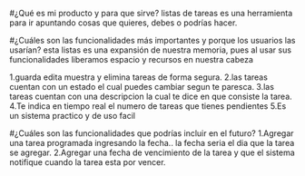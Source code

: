 #¿Qué es mi producto y para que sirve?
 listas de tareas es una herramienta para ir apuntando cosas que quieres, debes o podrías hacer.  

#¿Cuáles son las funcionalidades más importantes y porque los usuarios las usarían?
esta listas es una expansión de nuestra memoria, pues al usar sus funcionalidades liberamos espacio y recursos en nuestra cabeza 

1.guarda edita muestra y elimina tareas de forma segura.
2.las tareas cuentan con un estado el cual puedes cambiar segun te paresca.
3.las tareas cuentan con una descripcion la cual te dice en que consiste la tarea.
4.Te indica en tiempo real el numero de tareas que tienes pendientes
5.Es un sistema practico y de uso facil

#¿Cuáles son las funcionalidades que podrías incluir en el futuro?
1.Agregar una tarea programada ingresando la fecha.. la fecha seria el dia que la tarea se agregar.
2.Agregar una fecha de vencimiento de la tarea y que el sistema notifique cuando la tarea esta por vencer. 